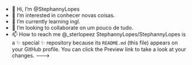 - 👋 Hi, I’m @StephannyLopes
- 👀 I’m interested in conhecer novas coisas.
- 🌱 I’m currently learning  ingl.
- 💞️ I’m looking to collaborate on  um pouco de tudo.
- 📫 How to reach me  @_sterlopeez
StephannyLopes/StephannyLopes is a ✨ special ✨ repository because its `README.md` (this file) appears on your GitHub profile.
You can click the Preview link to take a look at your changes.
--->
